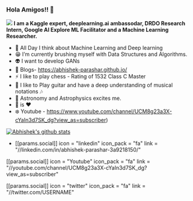 ### Hola Amigos!! 👋
![](https://komarev.com/ghpvc/?username=abhishek-parashar)
**I am a Kaggle expert, deeplearning.ai ambassodar, DRDO Research Intern, Google AI Explore ML Facilitator and a Machine Learning Researcher.**
- :thought_balloon: All Day I think about Machine Learning and Deep learning
- :grin: I’m currently brushing myself with Data Structures and Algorithms.
- :alien: I want to develop GANs 
- :page_with_curl: Blogs- https://abhishek-parashar.github.io/
- ⚡ I like to play chess - Rating of 1532 Class C Master
- :guitar: I like to Play guitar and have a deep understanding of musical notations :notes: 
- :telescope: Astronomy and Astrophysics excites me. 
- :pizza: is :heart:
- :snowflake: Youtube -  https://www.youtube.com/channel/UCM8g23a3X-cYaIn3d7SK_dg?view_as=subscriber)

[![Abhishek's github stats](https://github-readme-stats.vercel.app/api?username=abhishek-parashar)](https://github.com/abhishek-parashar/github-readme-stats)
 - [[params.social]]
    icon = "linkedin"
    icon_pack = "fa"
    link = "//linkedin.com/in/abhishek-parashar-3a9218150/"

 [[params.social]]
    icon = "Youtube"
    icon_pack = "fa"
    link = "//youtube.com/channel/UCM8g23a3X-cYaIn3d7SK_dg?view_as=subscriber"

 [[params.social]]
    icon = "twitter"
    icon_pack = "fa"
    link = "//twitter.com/USERNAME"
